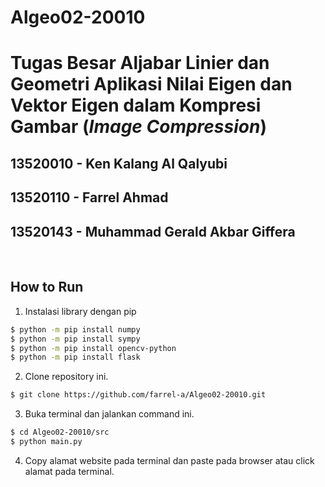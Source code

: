 # Algeo02-20010

# Tugas Besar Aljabar Linier dan Geometri Aplikasi Nilai Eigen dan Vektor Eigen dalam Kompresi Gambar (*Image Compression*)

## 13520010 - Ken Kalang Al Qalyubi
## 13520110 - Farrel Ahmad
## 13520143 - Muhammad Gerald Akbar Giffera 

<br>

## How to Run
1. Instalasi library dengan pip
```sh
$ python -m pip install numpy
$ python -m pip install sympy
$ python -m pip install opencv-python
$ python -m pip install flask
```
2. Clone repository ini.
```sh
$ git clone https://github.com/farrel-a/Algeo02-20010.git
```

3. Buka terminal dan jalankan command ini.
```sh
$ cd Algeo02-20010/src
$ python main.py
```

4. Copy alamat website pada terminal dan paste pada browser atau click alamat pada terminal.